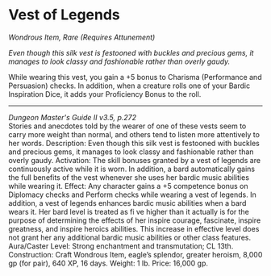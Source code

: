 # Vest of Legends
*Wondrous Item, Rare (Requires Attunement)*

*Even though this silk vest is festooned with buckles and precious gems, it manages to look classy and fashionable rather than overly gaudy.*

While wearing this vest, you gain a +5 bonus to Charisma (Performance and Persuasion) checks. In addition, when a creature rolls one of your Bardic Inspiration Dice, it adds your Proficiency Bonus to the roll.


---
*Dungeon Master's Guide II v3.5, p.272*  
Stories and anecdotes told by the wearer of one of these
vests seem to carry more weight than normal, and others
tend to listen more attentively to her words.
Description: Even though this silk vest is festooned
with buckles and precious gems, it manages to look classy
and fashionable rather than overly gaudy.
Activation: The skill bonuses granted by a vest of
legends are continuously active while it is worn. In addition,
a bard automatically gains the full benefits of the
vest whenever she uses her bardic music abilities while
wearing it.
Effect: Any character gains a +5 competence bonus on
Diplomacy checks and Perform checks while wearing a
vest of legends.
In addition, a vest of legends enhances bardic music
abilities when a bard wears it. Her bard level is treated as
fi ve higher than it actually is for the purpose of determining
the effects of her inspire courage, fascinate, inspire
greatness, and inspire heroics abilities. This increase in
effective level does not grant her any additional bardic
music abilities or other class features.
Aura/Caster Level: Strong enchantment and transmutation;
CL 13th.
Construction: Craft Wondrous Item, eagle’s splendor,
greater heroism, 8,000 gp (for pair), 640 XP, 16 days.
Weight: 1 lb.
Price: 16,000 gp.